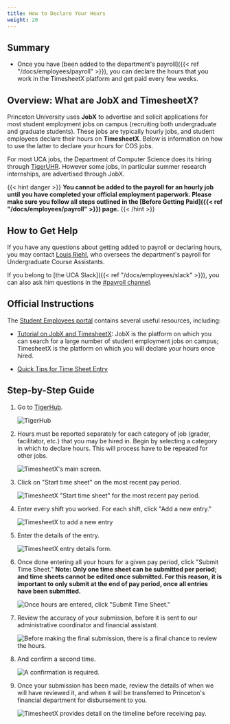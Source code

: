 ```yaml
---
title: How to Declare Your Hours
weight: 20
---
```


## Summary

- Once you have [been added to the department's payroll]({{< ref "/docs/employees/payroll" >}}), you can declare the hours that you work in the TimesheetX platform and get paid every few weeks.

## Overview: What are JobX and TimesheetX?

Princeton University uses **JobX** to advertise and solicit applications for most student employment jobs on campus (recruiting both undergraduate and graduate students). These jobs are typically hourly jobs, and student employees declare their hours on **TimesheetX**. Below is information on how to use the latter to declare your hours for COS jobs.

For most UCA jobs, the Department of Computer Science does its hiring through [TigerUHR](https://tigeruhr.io). However some jobs, in particular summer research internships, are advertised through JobX.

{{< hint danger >}}
**You cannot be added to the payroll for an hourly job until you have completed your official employment paperwork. Please make sure you follow all steps outlined in the [Before Getting Paid]({{< ref "/docs/employees/payroll" >}}) page.**
{{< /hint >}}

## How to Get Help

If you have any questions about getting added to payroll or declaring hours, you may contact [Louis Riehl](https://www.cs.princeton.edu/people/admins), who oversees the department's payroll for Undergraduate Course Assistants.

If you belong to [the UCA Slack]({{< ref "/docs/employees/slack" >}}), you can also ask him questions in the [#payroll channel](https://app.slack.com/client/TU01C5RPG/C01PA7ZFL6N).

## Official Instructions

The [Student Employees portal](https://princeton.studentemployment.ngwebsolutions.com/cmx_content.aspx?cpid=9) contains several useful resources, including:

- [Tutorial on JobX and TimesheetX](https://princeton.studentemployment.ngwebsolutions.com/cimages/Princeton_University_Student_Training_Manual12.17.2020Final.pdf): JobX is the platform on which you can search for a large number of student employment jobs on campus; TimesheetX is the platform on which you will declare your hours once hired.

- [Quick Tips for Time Sheet Entry](https://princeton.studentemployment.ngwebsolutions.com/cimages/TimesheetX%20-%20Tips%20for%20Student%20Time%20Entry.pdf)

## Step-by-Step Guide

1. Go to [TigerHub](https://registrar.princeton.edu/tigerhub).

   ![TigerHub](/media/timesheetx/1-TigerHub.png)

2. Hours must be reported separately for each category of job (grader, facilitator, etc.) that you may be hired in. Begin by selecting a category in which to declare hours. This will process have to be repeated for other jobs.

   ![TimesheetX's main screen.](/media/timesheetx/2-TimesheetX.png)

3. Click on "Start time sheet" on the most recent pay period.

   ![TimesheetX "Start time sheet" for the most recent pay period.](/media/timesheetx/3-Start_time_sheet.png)

4. Enter every shift you worked. For each shift, click "Add a new entry."

   ![TimesheetX to add a new entry](/media/timesheetx/4-Add_new_entry.png)

5. Enter the details of the entry.

   ![TimesheetX entry details form.](/media/timesheetx/5-Add_new_entry.png)

6. Once done entering all your hours for a given pay period, click "Submit Time Sheet." **Note: Only one time sheet can be submitted per period; and time sheets cannot be edited once submitted. For this reason, it is important to only submit at the end of pay period, once all entries have been submitted.**

   ![Once hours are entered, click "Submit Time Sheet."](/media/timesheetx/6-Submit_time_sheet.png)

7. Review the accuracy of your submission, before it is sent to our administrative coordinator and financial assistant.

   ![Before making the final submission, there is a final chance to review the hours.](/media/timesheetx/7-Submit_time_sheet.png)

8. And confirm a second time.

   ![A confirmation is required.](/media/timesheetx/8-Confirm_submit.png)

9. Once your submission has been made, review the details of when we will have reviewed it, and when it will be transferred to Princeton's financial department for disbursement to you.

   ![TimesheetX provides detail on the timeline before receiving pay.](/media/timesheetx/9-Submitted_time_sheet.png)
